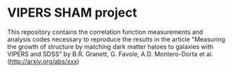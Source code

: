 VIPERS SHAM project
===================

This repository contains the correlation function measurements and analysis
codes necessary to reproduce the results in the article "Measuring the growth
of structure by matching dark matter haloes to galaxies with VIPERS and SDSS"
by B.R. Granett, G. Favole, A.D. Montero-Dorta et al. 
(http://arxiv.org/abs/xxx)


